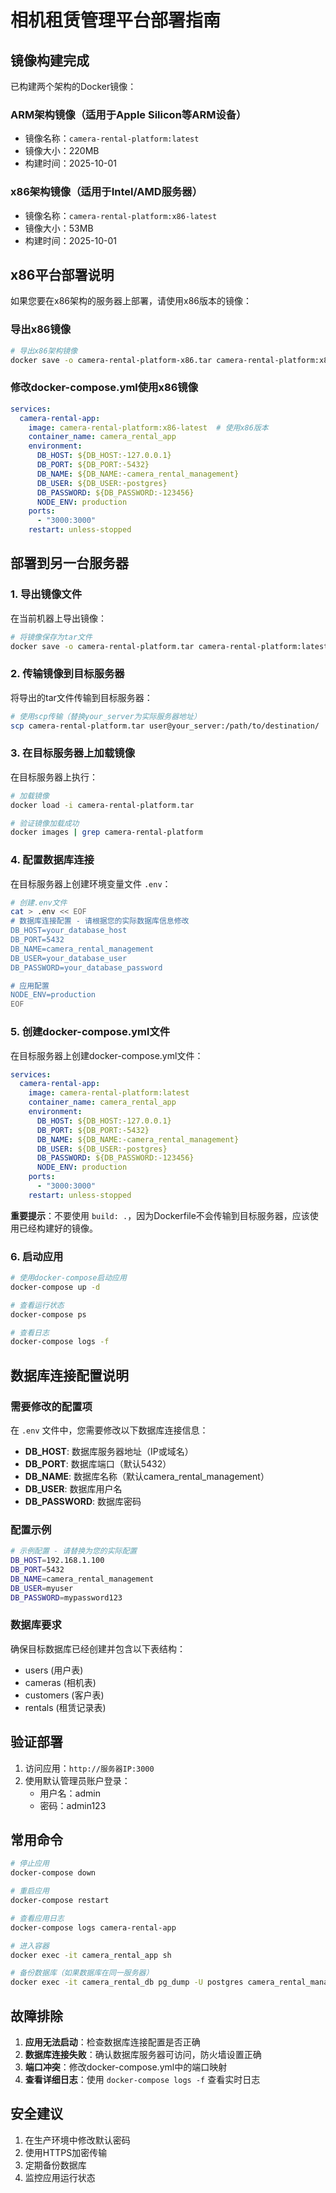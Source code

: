 # 相机租赁管理平台部署指南

## 镜像构建完成

已构建两个架构的Docker镜像：

### ARM架构镜像（适用于Apple Silicon等ARM设备）
- 镜像名称：`camera-rental-platform:latest`
- 镜像大小：220MB
- 构建时间：2025-10-01

### x86架构镜像（适用于Intel/AMD服务器）
- 镜像名称：`camera-rental-platform:x86-latest`
- 镜像大小：53MB
- 构建时间：2025-10-01

## x86平台部署说明

如果您要在x86架构的服务器上部署，请使用x86版本的镜像：

### 导出x86镜像
```bash
# 导出x86架构镜像
docker save -o camera-rental-platform-x86.tar camera-rental-platform:x86-latest
```

### 修改docker-compose.yml使用x86镜像
```yaml
services:
  camera-rental-app:
    image: camera-rental-platform:x86-latest  # 使用x86版本
    container_name: camera_rental_app
    environment:
      DB_HOST: ${DB_HOST:-127.0.0.1}
      DB_PORT: ${DB_PORT:-5432}
      DB_NAME: ${DB_NAME:-camera_rental_management}
      DB_USER: ${DB_USER:-postgres}
      DB_PASSWORD: ${DB_PASSWORD:-123456}
      NODE_ENV: production
    ports:
      - "3000:3000"
    restart: unless-stopped
```

## 部署到另一台服务器

### 1. 导出镜像文件

在当前机器上导出镜像：

```bash
# 将镜像保存为tar文件
docker save -o camera-rental-platform.tar camera-rental-platform:latest
```

### 2. 传输镜像到目标服务器

将导出的tar文件传输到目标服务器：

```bash
# 使用scp传输（替换your_server为实际服务器地址）
scp camera-rental-platform.tar user@your_server:/path/to/destination/
```

### 3. 在目标服务器上加载镜像

在目标服务器上执行：

```bash
# 加载镜像
docker load -i camera-rental-platform.tar

# 验证镜像加载成功
docker images | grep camera-rental-platform
```

### 4. 配置数据库连接

在目标服务器上创建环境变量文件 `.env`：

```bash
# 创建.env文件
cat > .env << EOF
# 数据库连接配置 - 请根据您的实际数据库信息修改
DB_HOST=your_database_host
DB_PORT=5432
DB_NAME=camera_rental_management
DB_USER=your_database_user
DB_PASSWORD=your_database_password

# 应用配置
NODE_ENV=production
EOF
```

### 5. 创建docker-compose.yml文件

在目标服务器上创建docker-compose.yml文件：

```yaml
services:
  camera-rental-app:
    image: camera-rental-platform:latest
    container_name: camera_rental_app
    environment:
      DB_HOST: ${DB_HOST:-127.0.0.1}
      DB_PORT: ${DB_PORT:-5432}
      DB_NAME: ${DB_NAME:-camera_rental_management}
      DB_USER: ${DB_USER:-postgres}
      DB_PASSWORD: ${DB_PASSWORD:-123456}
      NODE_ENV: production
    ports:
      - "3000:3000"
    restart: unless-stopped
```

**重要提示**：不要使用 `build: .`，因为Dockerfile不会传输到目标服务器，应该使用已经构建好的镜像。

### 6. 启动应用

```bash
# 使用docker-compose启动应用
docker-compose up -d

# 查看运行状态
docker-compose ps

# 查看日志
docker-compose logs -f
```

## 数据库连接配置说明

### 需要修改的配置项

在 `.env` 文件中，您需要修改以下数据库连接信息：

- **DB_HOST**: 数据库服务器地址（IP或域名）
- **DB_PORT**: 数据库端口（默认5432）
- **DB_NAME**: 数据库名称（默认camera_rental_management）
- **DB_USER**: 数据库用户名
- **DB_PASSWORD**: 数据库密码

### 配置示例

```bash
# 示例配置 - 请替换为您的实际配置
DB_HOST=192.168.1.100
DB_PORT=5432
DB_NAME=camera_rental_management
DB_USER=myuser
DB_PASSWORD=mypassword123
```

### 数据库要求

确保目标数据库已经创建并包含以下表结构：
- users (用户表)
- cameras (相机表) 
- customers (客户表)
- rentals (租赁记录表)

## 验证部署

1. 访问应用：`http://服务器IP:3000`
2. 使用默认管理员账户登录：
   - 用户名：admin
   - 密码：admin123

## 常用命令

```bash
# 停止应用
docker-compose down

# 重启应用
docker-compose restart

# 查看应用日志
docker-compose logs camera-rental-app

# 进入容器
docker exec -it camera_rental_app sh

# 备份数据库（如果数据库在同一服务器）
docker exec -it camera_rental_db pg_dump -U postgres camera_rental_management > backup.sql
```

## 故障排除

1. **应用无法启动**：检查数据库连接配置是否正确
2. **数据库连接失败**：确认数据库服务器可访问，防火墙设置正确
3. **端口冲突**：修改docker-compose.yml中的端口映射
4. **查看详细日志**：使用 `docker-compose logs -f` 查看实时日志

## 安全建议

1. 在生产环境中修改默认密码
2. 使用HTTPS加密传输
3. 定期备份数据库
4. 监控应用运行状态
